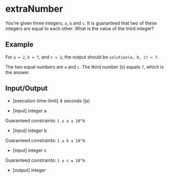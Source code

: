 # extraNumber

You're given three integers, `a`, `b` and `c`. It is guaranteed that two of these integers are equal to each other. What is the value of the third integer?

## Example

For `a = 2`, `b = 7`, and `c = 2`, the output should be
`solution(a, b, c) = 7`.

The two equal numbers are `a` and `c`. The third number (`b`) equals `7`, which is the answer.

## Input/Output

- [execution-time-limit] 4 seconds (js)

- [input] integer a

Guaranteed constraints:
`1 ≤ a ≤ 10^9`.

- [input] integer b

Guaranteed constraints:
`1 ≤ b ≤ 10^9`.

- [input] integer c

Guaranteed constraints:
`1 ≤ c ≤ 10^9`.

- [output] integer
